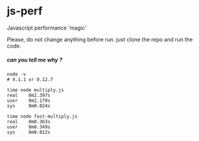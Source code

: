 # js-perf
Javascript performance 'magic'



Please, do not change anything before run. just clone the repo and run the code.

##### can you tell me why ? 


```
node -v
# 4.1.1 or 0.12.7

time node multiply.js
real    0m2.397s
user    0m2.179s
sys     0m0.024s

time node fast-multiply.js
real    0m0.363s
user    0m0.349s
sys     0m0.012s

```

